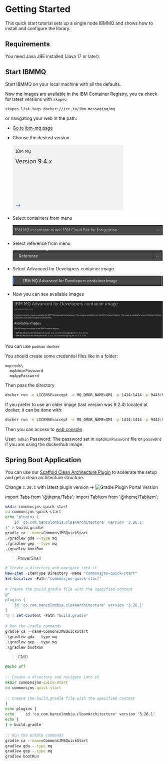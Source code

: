 # Getting Started

This quick start tutorial sets up a single node IBMMQ and shows how to install and configure the library.

## Requirements

You need Java JRE installed (Java 17 or later).

## Start IBMMQ

Start IBMMQ on your local machine with all the defaults.

Now mq images are available in the IBM Container Registry, you ca check for latest versions with `skopeo` 

```bash
skopeo list-tags docker://icr.io/ibm-messaging/mq
```

or navigating your web in the path:

- [Go to ibm-mq page](https://www.ibm.com/docs/en/ibm-mq)
- Choose the desired version
  
  ![alt text](./img/image.png)
- Select containers from menu

  ![alt text](./img/image-1.png)

- Select reference from menu
  
  ![alt text](./img/image-2.png)

- Select Advanced for Developers container image
  
  ![alt text](./img/image-3.png)

- Now you can see available images

  ![alt text](./img/image-4.png)

You can use `podman` `docker`

You should create some credential files like in a folder:

```text
mqcreds\
  mqAdminPassword
  mqAppPassword
```

Then pass the directory

```bash
docker run -e LICENSE=accept -e MQ_QMGR_NAME=QM1 -p 1414:1414 -p 9443:9443 -d --name ibmmq -v ./mqcreds:/run/secrets icr.io/ibm-messaging/mq:9.4.3.1-r1
```

If you prefer to use an older image (last version was 9.2.4) located at docker, it can be done with:

```bash
docker run -e LICENSE=accept -e MQ_QMGR_NAME=QM1 -p 1414:1414 -p 9443:9443 -d --name ibmmq -e MQ_APP_PASSWORD=passw0rd ibmcom/mq
```

Then you can access to [web console](https://localhost:9443/ibmmq/console/login.html)

User: `admin`
Password: The password set in `mqAdminPassword` file or `passw0rd` if you are using the dockerhub image

## Spring Boot Application

You can use our [Scaffold Clean Architecture Plugin](https://bancolombia.github.io/scaffold-clean-architecture/docs/getting-started) to acelerate the setup and get a clean architecture structure.

Change `3.26.1` with latest plugin version -> ![Gradle Plugin Portal Version](https://img.shields.io/gradle-plugin-portal/v/co.com.bancolombia.cleanArchitecture)

import Tabs from '@theme/Tabs';
import TabItem from '@theme/TabItem';

<Tabs>
  <TabItem value="mac" label="Mac OS / Linux" default>

```sh
mkdir commonsjms-quick-start
cd commonsjms-quick-start
echo "plugins {
    id 'co.com.bancolombia.cleanArchitecture' version '3.26.1'
}" > build.gradle
gradle ca --name=CommonsJMSQuickStart
./gradlew gda --type mq
./gradlew gep --type mq
./gradlew bootRun
```

  </TabItem>
  <TabItem value="windows" label="Windows">

> PowerShell

```powershell
# Create a directory and navigate into it
New-Item -ItemType Directory -Name "commonsjms-quick-start"
Set-Location -Path "commonsjms-quick-start"

# Create the build.gradle file with the specified content
@"
plugins {
    id 'co.com.bancolombia.cleanArchitecture' version '3.26.1'
}
"@ | Set-Content -Path "build.gradle"

# Run the Gradle commands
gradle ca --name=CommonsJMSQuickStart
.\gradlew gda --type mq
.\gradlew gep --type mq
.\gradlew bootRun
```

> CMD

```cmd
@echo off

:: Create a directory and navigate into it
mkdir commonsjms-quick-start
cd commonsjms-quick-start

:: Create the build.gradle file with the specified content
(
echo plugins {
echo     id 'co.com.bancolombia.cleanArchitecture' version '3.26.1'
echo }
) > build.gradle

:: Run the Gradle commands
gradle ca --name=CommonsJMSQuickStart
gradlew gda --type mq
gradlew gep --type mq
gradlew bootRun

```

  </TabItem>
</Tabs>